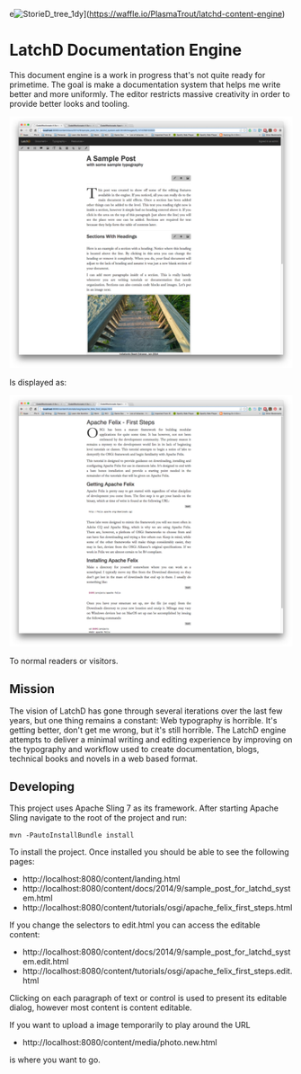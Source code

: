 e![StorieD_tree_1dy](https://badge.waffle.io/PlasmaTrout/latchd-content-engine.png?label=ready&title=Ready)](https://waffle.io/PlasmaTrout/latchd-content-engine)
# LatchD Documentation Engine
This document engine is a work in progress that's not quite ready for primetime. The goal is make a documentation system that helps me write better and more uniformly. The editor restricts massive creativity in order to provide better looks and tooling. 
 
![Screenshot 1 - Current State](screen1.png)
 
 Is displayed as:
 
![Screenshot 2 - Current State](screen2.png)

To normal readers or visitors.

## Mission
The vision of LatchD has gone through several iterations over the last few years,
but one thing remains a constant: Web typography is horrible. It's getting better,
don't get me wrong, but it's still horrible. The LatchD engine attempts to deliver
a minimal writing and editing experience by improving on the typography and
workflow used to create documentation, blogs, technical books and novels in a
web based format.

## Developing
This project uses Apache Sling 7 as its framework. After starting Apache Sling navigate
to the root of the project and run:

```
mvn -PautoInstallBundle install
```

To install the project. Once installed you should be able to see the following pages:

* http://localhost:8080/content/landing.html
* http://localhost:8080/content/docs/2014/9/sample_post_for_latchd_system.html
* http://localhost:8080/content/tutorials/osgi/apache_felix_first_steps.html

If you change the selectors to edit.html you can access the editable content:

* http://localhost:8080/content/docs/2014/9/sample_post_for_latchd_system.edit.html
* http://localhost:8080/content/tutorials/osgi/apache_felix_first_steps.edit.html

Clicking on each paragraph of text or control is used to present its editable dialog, however 
most content is content editable.

If you want to upload a image temporarily to play around the URL

* http://localhost:8080/content/media/photo.new.html

is where you want to go.

